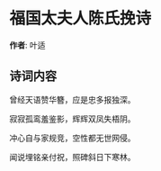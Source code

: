 # 福国太夫人陈氏挽诗

**作者**: 叶适

## 诗词内容

曾经天语赞华簪，应是忠多报独深。

寂寂孤鸾羞鉴影，辉辉双凤失梧阴。

冲心自与家规竞，空性都无世网侵。

闻说埋铭亲付祝，照碑斜日下寒林。

